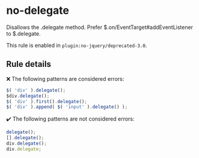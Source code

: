 # no-delegate

Disallows the .delegate method. Prefer $.on/EventTarget#addEventListener to $.delegate.

This rule is enabled in `plugin:no-jquery/deprecated-3.0`.

## Rule details

❌ The following patterns are considered errors:
```js
$( 'div' ).delegate();
$div.delegate();
$( 'div' ).first().delegate();
$( 'div' ).append( $( 'input' ).delegate() );
```

✔️ The following patterns are not considered errors:
```js
delegate();
[].delegate();
div.delegate();
div.delegate;
```
